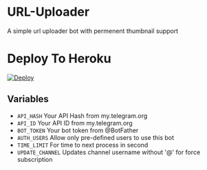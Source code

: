 # URL-Uploader

A simple url uploader bot with permenent thumbnail support

# Deploy To Heroku

[![Deploy](https://www.herokucdn.com/deploy/button.svg)](https://heroku.com/deploy?template=https://github.com/BXBotz-MufazTG/URL-Uploader)

## Variables

* `API_HASH` Your API Hash from my.telegram.org
* `API_ID` Your API ID from my.telegram.org
* `BOT_TOKEN` Your bot token from @BotFather
* `AUTH_USERS` Allow only pre-defined users to use this bot
* `TIME_LIMIT` For time to next process in second 
* `UPDATE_CHANNEL` Updates channel username without '@' for force subscription
